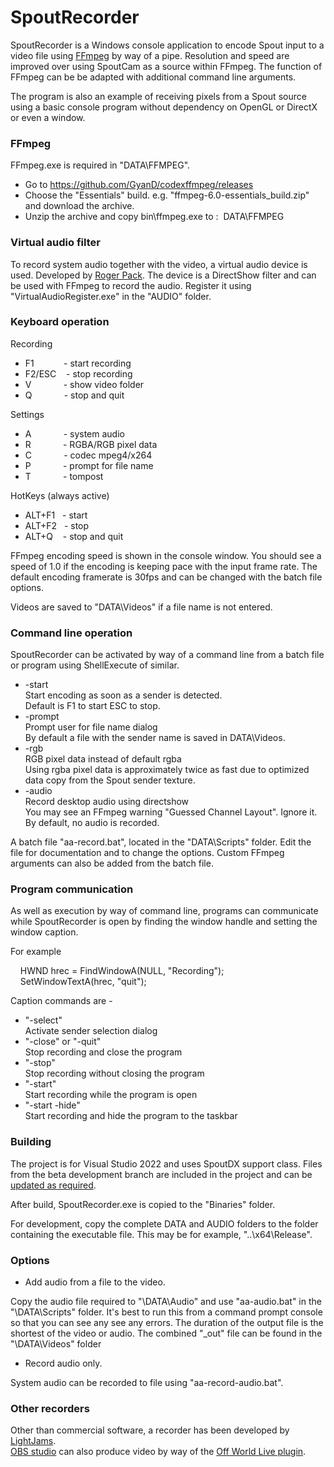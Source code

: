 # SpoutRecorder

SpoutRecorder is a Windows console application to encode Spout input to a video file using [FFmpeg](https://www.ffmpeg.org/) by way of a pipe. Resolution and speed are improved over using SpoutCam as a source within FFmpeg. The function of FFmpeg can be be adapted with additional command line arguments.

The program is also an example of receiving pixels from a Spout source using a basic console program without dependency on OpenGL or DirectX or even a window.

### FFmpeg

FFmpeg.exe is required in "DATA\FFMPEG".

* Go to https://github.com/GyanD/codexffmpeg/releases
* Choose the "Essentials" build. e.g. "ffmpeg-6.0-essentials_build.zip" and download the archive.
* Unzip the archive and copy bin\ffmpeg.exe to : &nbsp;DATA\FFMPEG

### Virtual audio filter

To record system audio together with the video, a virtual audio device is used. Developed by [Roger Pack](https://github.com/rdp/virtual-audio-capture-grabber-device). The device is a DirectShow filter and can be used with FFmpeg to record the audio. Register it using "VirtualAudioRegister.exe" in the "AUDIO" folder.

### Keyboard operation

Recording
* F1 &nbsp;&nbsp;&nbsp;&nbsp;&nbsp;&nbsp;&nbsp;&nbsp;&nbsp;&nbsp; - start recording
* F2/ESC &nbsp;&nbsp; - stop recording
* V &nbsp;&nbsp;&nbsp;&nbsp;&nbsp;&nbsp;&nbsp;&nbsp;&nbsp;&nbsp;&nbsp; - show video folder
* Q &nbsp;&nbsp;&nbsp;&nbsp;&nbsp;&nbsp;&nbsp;&nbsp;&nbsp;&nbsp;&nbsp; - stop and quit

Settings
* A &nbsp;&nbsp;&nbsp;&nbsp;&nbsp;&nbsp;&nbsp;&nbsp;&nbsp;&nbsp;&nbsp; - system audio
* R &nbsp;&nbsp;&nbsp;&nbsp;&nbsp;&nbsp;&nbsp;&nbsp;&nbsp;&nbsp;&nbsp; - RGBA/RGB pixel data
* C &nbsp;&nbsp;&nbsp;&nbsp;&nbsp;&nbsp;&nbsp;&nbsp;&nbsp;&nbsp;&nbsp; - codec mpeg4/x264
* P &nbsp;&nbsp;&nbsp;&nbsp;&nbsp;&nbsp;&nbsp;&nbsp;&nbsp;&nbsp;&nbsp; - prompt for file name
* T &nbsp;&nbsp;&nbsp;&nbsp;&nbsp;&nbsp;&nbsp;&nbsp;&nbsp;&nbsp;&nbsp; - tompost

HotKeys (always active)
* ALT+F1 &nbsp; - start
* ALT+F2 &nbsp; - stop
* ALT+Q &nbsp;&nbsp; - stop and quit

FFmpeg encoding speed is shown in the console window. You should see a speed of 1.0 if the encoding is keeping pace with the input frame rate. The default encoding framerate is 30fps and can be changed with the batch file options.

Videos are saved to "DATA\Videos" if a file name is not entered. 

### Command line operation

SpoutRecorder can be activated by way of a command line from a batch file or program using ShellExecute of similar.

* -start\
Start encoding as soon as a sender is detected.\
Default is F1 to start ESC to stop.
* -prompt\
Prompt user for file name dialog\
By default a file with the sender name is saved in DATA\Videos.
* -rgb\
RGB pixel data instead of default rgba\
Using rgba pixel data is approximately twice as fast due to optimized data copy from the Spout sender texture.
* -audio\
Record desktop audio using directshow\
You may see an FFmpeg warning "Guessed Channel Layout". Ignore it.\
By default, no audio is recorded.

A batch file "aa-record.bat", located in the "DATA\Scripts" folder. Edit the file for documentation and to change the options. Custom FFmpeg arguments can also be added from the batch file.

### Program communication

As well as execution by way of command line, programs can communicate while SpoutRecorder is open by finding the window handle and setting the window caption.

For example

&nbsp;&nbsp;&nbsp;&nbsp;HWND hrec = FindWindowA(NULL, "Recording");\
&nbsp;&nbsp;&nbsp;&nbsp;SetWindowTextA(hrec, "quit");

Caption commands are -

* "-select"\
Activate sender selection dialog
* "-close" or "-quit"\
Stop recording and close the program
* "-stop"\
Stop recording without closing the program
* "-start"\
Start recording while the program is open
* "-start -hide"\
Start recording and hide the program to the taskbar


  



### Building

The project is for Visual Studio 2022 and uses SpoutDX support class. Files from the beta development branch are included in the project and can be [updated as required](https://github.com/leadedge/Spout2).

After build, SpoutRecorder.exe is copied to the "Binaries" folder.

For development, copy the complete DATA and AUDIO folders to the folder containing the executable file.
This may be for example, "..\x64\Release".

### Options

* Add audio from a file to the video.

Copy the audio file required to "\DATA\Audio" and use "aa-audio.bat" in the "\DATA\Scripts" folder. It's best to run this from a command prompt console so that you can see any see any errors. The duration of the output file is the shortest of the video or audio. The combined "_out" file can be found in the "\DATA\Videos" folder

* Record audio only.

System audio can be recorded to file using "aa-record-audio.bat".

### Other recorders

Other than commercial software, a recorder has been developed by [LightJams](https://www.lightjams.com/spout-recorder.html).\
[OBS studio](https://obsproject.com/) can also produce video by way of the [Off World Live plugin](https://github.com/Off-World-Live/obs-spout2-plugin). 
